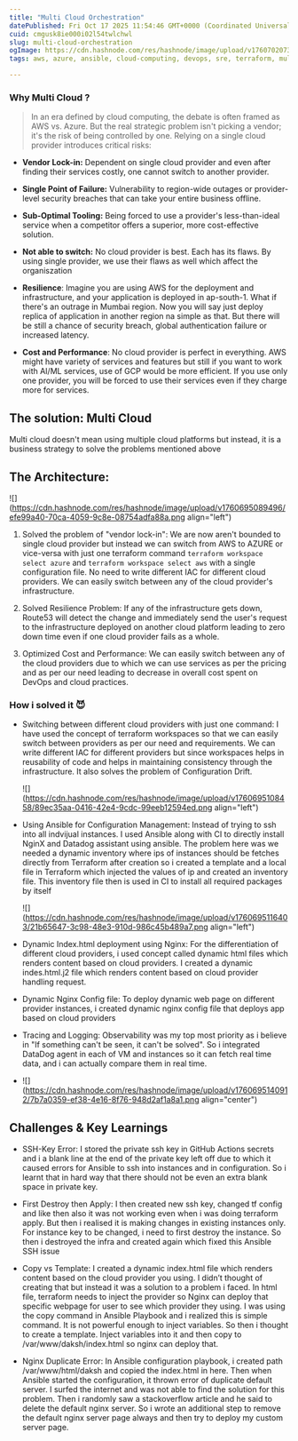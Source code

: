 ```yaml
---
title: "Multi Cloud Orchestration"
datePublished: Fri Oct 17 2025 11:54:46 GMT+0000 (Coordinated Universal Time)
cuid: cmgusk8ie000i02l54twlchwl
slug: multi-cloud-orchestration
ogImage: https://cdn.hashnode.com/res/hashnode/image/upload/v1760702073903/7b90125d-70ae-4ec9-b68e-904a604ae459.png
tags: aws, azure, ansible, cloud-computing, devops, sre, terraform, multi-cloud, observability, iac, datadog

---
```


### Why Multi Cloud ?

> In an era defined by cloud computing, the debate is often framed as AWS vs. Azure. But the real strategic problem isn't picking a vendor; it's the risk of being controlled by one. Relying on a single cloud provider introduces critical risks:

* **Vendor Lock-in:** Dependent on single cloud provider and even after finding their services costly, one cannot switch to another provider.
    
* **Single Point of Failure:** Vulnerability to region-wide outages or provider-level security breaches that can take your entire business offline.
    
* **Sub-Optimal Tooling:** Being forced to use a provider's less-than-ideal service when a competitor offers a superior, more cost-effective solution.
    
* **Not able to switch:** No cloud provider is best. Each has its flaws. By using single provider, we use their flaws as well which affect the organiszation
    
* **Resilience**: Imagine you are using AWS for the deployment and infrastructure, and your application is deployed in ap-south-1. What if there's an outrage in Mumbai region. Now you will say just deploy replica of application in another region na simple as that. But there will be still a chance of security breach, global authentication failure or increased latency.
    
* **Cost and Performance**: No cloud provider is perfect in everything. AWS might have variety of services and features but still if you want to work with AI/ML services, use of GCP would be more efficient. If you use only one provider, you will be forced to use their services even if they charge more for services.
    

## The solution: Multi Cloud

Multi cloud doesn't mean using multiple cloud platforms but instead, it is a business strategy to solve the problems mentioned above

## The Architecture:

![](https://cdn.hashnode.com/res/hashnode/image/upload/v1760695089496/efe99a40-70ca-4059-9c8e-08754adfa88a.png align="left")

1. Solved the problem of "vendor lock-in": We are now aren't bounded to single cloud provider but instead we can switch from AWS to AZURE or vice-versa with just one terraform command `terraform workspace select azure` and `terraform workspace select aws` with a single configuration file. No need to write different IAC for different cloud providers. We can easily switch between any of the cloud provider's infrastructure.
    
2. Solved Resilience Problem: If any of the infrastructure gets down, Route53 will detect the change and immediately send the user's request to the infrastructure deployed on another cloud platform leading to zero down time even if one cloud provider fails as a whole.
    
3. Optimized Cost and Performance: We can easily switch between any of the cloud providers due to which we can use services as per the pricing and as per our need leading to decrease in overall cost spent on DevOps and cloud practices.
    

### How i solved it 😈

* Switching between different cloud providers with just one command: I have used the concept of terraform workspaces so that we can easily switch between providers as per our need and requirements. We can write different IAC for different providers but since workspaces helps in reusability of code and helps in maintaining consistency through the infrastructure. It also solves the problem of Configuration Drift.
    
    ![](https://cdn.hashnode.com/res/hashnode/image/upload/v1760695108458/89ec35aa-0416-42e4-9cdc-99eeb12594ed.png align="left")
    
* Using Ansible for Configuration Management: Instead of trying to ssh into all indvijual instances. I used Ansible along with CI to directly install NginX and Datadog assistant using ansible. The problem here was we needed a dynamic inventory where ips of instances should be fetches directly from Terraform after creation so i created a template and a local file in Terraform which injected the values of ip and created an inventory file. This inventory file then is used in CI to install all required packages by itself
    
    ![](https://cdn.hashnode.com/res/hashnode/image/upload/v1760695116403/21b65647-3c98-48e3-910d-986c45b489a7.png align="left")
    
* Dynamic Index.html deployment using Nginx: For the differentiation of different cloud providers, i used concept called dynamic html files which renders content based on cloud providers. I created a dynamic indes.html.j2 file which renders content based on cloud provider handling request.
    
* Dynamic Nginx Config file: To deploy dynamic web page on different provider instances, i created dynamic nginx config file that deploys app based on cloud providers
    
* Tracing and Logging: Observability was my top most priority as i believe in "If something can't be seen, it can't be solved". So i integrated DataDog agent in each of VM and instances so it can fetch real time data, and i can actually compare them in real time.
    
* ![](https://cdn.hashnode.com/res/hashnode/image/upload/v1760695140912/7b7a0359-ef38-4e16-8f76-948d2af1a8a1.png align="center")
    

## Challenges & Key Learnings

* SSH-Key Error: I stored the private ssh key in GitHub Actions secrets and i a blank line at the end of the private key left off due to which it caused errors for Ansible to ssh into instances and in configuration. So i learnt that in hard way that there should not be even an extra blank space in private key.
    
* First Destroy then Apply: I then created new ssh key, changed tf config and like then also it was not working even when i was doing terraform apply. But then i realised it is making changes in existing instances only. For instance key to be changed, i need to first destroy the instance. So then i destroyed the infra and created again which fixed this Ansible SSH issue
    
* Copy vs Template: I created a dynamic index.html file which renders content based on the cloud provider you using. I didn’t thought of creating that but instead it was a solution to a problem i faced. In html file, terraform needs to inject the provider so Nginx can deploy that specific webpage for user to see which provider they using. I was using the copy command in Ansible Playbook and i realized this is simple command. It is not powerful enough to inject variables. So then i thought to create a template. Inject variables into it and then copy to /var/www/daksh/index.html so nginx can deploy that.
    
* Nginx Duplicate Error: In Ansible configuration playbook, i created path /var/www/html/daksh and copied the index.html in here. Then when Ansible started the configuration, it thrown error of duplicate default server. I surfed the internet and was not able to find the solution for this problem. Then i randomly saw a stackoverflow article and he said to delete the default nginx server. So i wrote an additional step to remove the default nginx server page always and then try to deploy my custom server page.